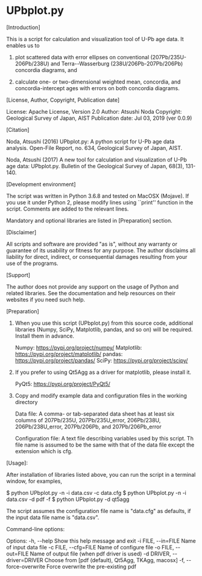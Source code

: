 # UPbplot.py

[Introduction]

This is a script for calculation and visualization tool of U-Pb age
data.  It enables us to

1. plot scattered data with error ellipses on conventional
(207Pb/235U-206Pb/238U) and Terra--Wasserburg (238U/206Pb-207Pb/206Pb)
concordia diagrams, and

2. calculate one- or two-dimensional weighted mean, concordia, and
concordia-intercept ages with errors on both concordia diagrams.


[License, Author, Copyright, Publication date]

License: Apache License, Version 2.0
Author: Atsushi Noda
Copyright: Geological Survey of Japan, AIST
Publication date: Jul 03, 2019 (ver 0.0.9)


[Citation]

Noda, Atsushi (2016) UPbplot.py: A python script for U-Pb age data
analysis. Open-File Report, no. 634, Geological Survey of Japan, AIST.

Noda, Atsushi (2017) A new tool for calculation and visualization
of U-Pb age data: UPbplot.py.  Bulletin of the Geological Survey of
Japan, 68(3), 131-140.


[Development environment]

The script was written in Python 3.6.8 and tested on MacOSX
(Mojave).  If you use it under Python 2, please modify lines using 
``print'' function in the script.  Comments are added to the relevant lines.

Mandatory and optional libraries are listed in [Preparation] section.


[Disclaimer]

All scripts and software are provided "as is", without any
warranty or guarantee of its usability or fitness for any purpose.
The author disclaims all liability for direct, indirect, or
consequential damages resulting from your use of the programs.


[Support]

The author does not provide any support on the usage of Python and
related libraries.  See the documentation and help resources on their
websites if you need such help.


[Preparation]

1. When you use this script (UPbplot.py) from this source code,
   additional libraries (Numpy, SciPy, Matplotlib, pandas, and so on)
   will be required.  Install them in advance.

   Numpy: https://pypi.org/project/numpy/
   Matplotlib: https://pypi.org/project/matplotlib/
   pandas: https://pypi.org/project/pandas/
   SciPy: https://pypi.org/project/scipy/

2. If you prefer to using Qt5Agg as a driver for matplotlib, please install it.

   PyQt5: https://pypi.org/project/PyQt5/


2. Copy and modify example data and configuration files in the working
   directory

   Data file: A comma- or tab-separated data sheet has at least six
      columns of 207Pb/235U, 207Pb/235U_error, 206Pb/238U,
      206Pb/238U_error, 207Pb/206Pb, and 207Pb/206Pb_error

   Configuration file: A text file describing variables used by this
      script.  Th file name is assumed to be the same with that of the
      data file except the extension which is cfg.

[Usage]:

After installation of libraries listed above, you can run the script
in a terminal window, for examples,

$ python UPbplot.py -n -i data.csv -c data.cfg
$ python UPbplot.py -n -i data.csv -d pdf -f
$ python UPbplot.py -d qt5agg


The script assumes the configuration file name is "data.cfg" as
defaults, if the input data file name is "data.csv".

Command-line options:

Options:
  -h, --help                  Show this help message and exit
  -i FILE, --in=FILE          Name of input data file
  -c FILE, --cfg=FILE         Name of configure file
  -o FILE, --out=FILE         Name of output file (when pdf driver is used)
  -d DRIVER, --driver=DRIVER  Choose from [pdf (default), Qt5Agg, TKAgg, macosx]
  -f, --force-overwrite       Force overwrite the pre-existing pdf

